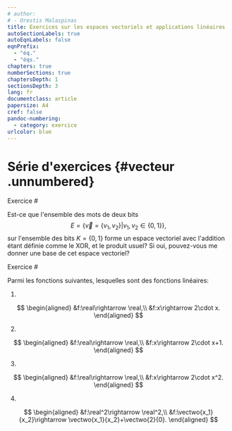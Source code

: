 ```yaml
---
# author:
# - Orestis Malaspinas
title: Exercices sur les espaces vectoriels et applications linéaires
autoSectionLabels: true
autoEqnLabels: false
eqnPrefix: 
  - "éq."
  - "éqs."
chapters: true
numberSections: true
chaptersDepth: 1
sectionsDepth: 3
lang: fr
documentclass: article
papersize: A4
cref: false
pandoc-numbering:
  - category: exercice
urlcolor: blue
---
```


Série d'exercices {#vecteur .unnumbered}
=================

Exercice #

Est-ce que l'ensemble des mots de deux bits 
$$E=\{\vec v=\{v_1, v_2\} | v_1,v_2\in \{0,1\}\},$$
sur l'ensemble des bits $K=\{0,1\}$ forme un espace vectoriel avec
l'addition étant définie comme le XOR, et le produit usuel?
Si oui, pouvez-vous me donner une base de cet espace vectoriel?

Exercice #

Parmi les fonctions suivantes, lesquelles sont des fonctions linéaires:

1.
$$ 
\begin{aligned}
&f:\real\rightarrow \real,\\
&f:x\rightarrow 2\cdot x.
\end{aligned}
$$

2.
$$ 
\begin{aligned}
&f:\real\rightarrow \real,\\
&f:x\rightarrow 2\cdot x+1.
\end{aligned}
$$

3.
$$ 
\begin{aligned}
&f:\real\rightarrow \real,\\
&f:x\rightarrow 2\cdot x^2.
\end{aligned}
$$

4. 
$$
\begin{aligned}
&f:\real^2\rightarrow \real^2,\\
&f:\vectwo{x_1}{x_2}\rightarrow \vectwo{x_1}{x_2}+\vectwo{2}{0}.
\end{aligned}
$$

